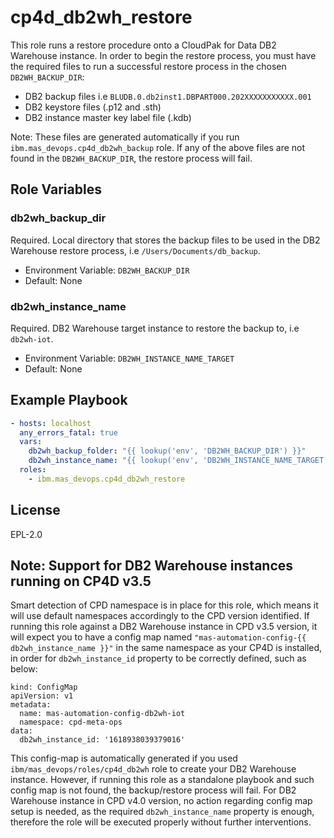 cp4d_db2wh_restore
==========

This role runs a restore procedure onto a CloudPak for Data DB2 Warehouse instance.
In order to begin the restore process, you must have the required files to run a successful restore process in the chosen `DB2WH_BACKUP_DIR`:

- DB2 backup files i.e `BLUDB.0.db2inst1.DBPART000.202XXXXXXXXXXX.001`
- DB2 keystore files (.p12 and .sth)
- DB2 instance master key label file (.kdb)

Note: These files are generated automatically if you run `ibm.mas_devops.cp4d_db2wh_backup` role. If any of the above files are not found in the `DB2WH_BACKUP_DIR`, the restore process will fail.

Role Variables
--------------

### db2wh_backup_dir
Required. Local directory that stores the backup files to be used in the DB2 Warehouse restore process, i.e `/Users/Documents/db_backup`.

- Environment Variable: `DB2WH_BACKUP_DIR`
- Default: None

### db2wh_instance_name
Required. DB2 Warehouse target instance to restore the backup to, i.e `db2wh-iot`.

- Environment Variable: `DB2WH_INSTANCE_NAME_TARGET`
- Default: None

Example Playbook
----------------

```yaml
- hosts: localhost
  any_errors_fatal: true
  vars:
    db2wh_backup_folder: "{{ lookup('env', 'DB2WH_BACKUP_DIR') }}"
    db2wh_instance_name: "{{ lookup('env', 'DB2WH_INSTANCE_NAME_TARGET') }}"
  roles:
    - ibm.mas_devops.cp4d_db2wh_restore
```

License
-------

EPL-2.0

Note: Support for DB2 Warehouse instances running on CP4D v3.5
--------
Smart detection of CPD namespace is in place for this role, which means it will use default namespaces accordingly to the CPD version identified.
If running this role against a DB2 Warehouse instance in CPD v3.5 version, it will expect you to have a config map named `"mas-automation-config-{{ db2wh_instance_name }}"` in the same namespace as your CP4D is installed, in order for `db2wh_instance_id` property to be correctly defined, such as below:

```
kind: ConfigMap
apiVersion: v1
metadata:
  name: mas-automation-config-db2wh-iot
  namespace: cpd-meta-ops
data:
  db2wh_instance_id: '1618938039379016'
```

This config-map is automatically generated if you used `ibm/mas_devops/roles/cp4d_db2wh` role to create your DB2 Warehouse instance.
However, if running this role as a standalone playbook and such config map is not found, the backup/restore process will fail.
For DB2 Warehouse instance in CPD v4.0 version, no action regarding config map setup is needed, as the required `db2wh_instance_name` property is enough, therefore the role will be executed properly without further interventions.